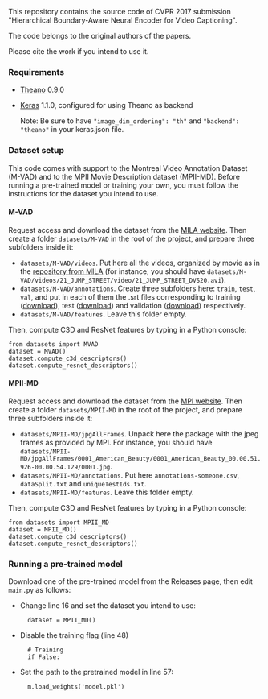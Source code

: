 This repository contains the source code of CVPR 2017 submission "Hierarchical Boundary-Aware Neural Encoder for Video Captioning".

The code belongs to the original authors of the papers.

Please cite the work if you intend to use it.

### Requirements
* [Theano](https://github.com/Theano/Theano) 0.9.0
* [Keras](https://github.com/fchollet/keras) 1.1.0, configured for using Theano as backend 

   Note: Be sure to have ```"image_dim_ordering": "th"``` and ```"backend": "theano"``` in your keras.json file.

### Dataset setup
This code comes with support to the Montreal Video Annotation Dataset (M-VAD) and to the MPII Movie Description dataset (MPII-MD). Before running a pre-trained model or training your own, you must follow the instructions for the dataset you intend to use.

#### M-VAD
Request access and download the dataset from the [MILA website](https://mila.umontreal.ca/en/publications/public-datasets/m-vad/). Then create a folder ```datasets/M-VAD``` in the root of the project, and prepare three subfolders inside it:
* ```datasets/M-VAD/videos```. Put here all the videos, organized by movie as in the [repository from MILA](http://lisaweb.iro.umontreal.ca/transfert/lisa/users/courvila/) (for instance, you should have ```datasets/M-VAD/videos/21_JUMP_STREET/video/21_JUMP_STREET_DVS20.avi```).
* ```datasets/M-VAD/annotations```. Create three subfolders here: ```train```, ```test```, ```val```, and put in each of them the .srt files corresponding to training ([download](https://drive.google.com/open?id=0ByiZnh0L1I6VNFFLWWZUYjI0bE0)), test ([download](https://drive.google.com/open?id=0ByiZnh0L1I6VdW1OQzU1MXFwanM)) and validation ([download](https://drive.google.com/open?id=0ByiZnh0L1I6VWVM3TWo4enAzUkk)) respectively.
* ```datasets/M-VAD/features```. Leave this folder empty.

Then, compute C3D and ResNet features by typing in a Python console:

	from datasets import MVAD
	dataset = MVAD()
    dataset.compute_c3d_descriptors()
    dataset.compute_resnet_descriptors()


#### MPII-MD
Request access and download the dataset from the [MPI website](https://www.mpi-inf.mpg.de/departments/computer-vision-and-multimodal-computing/research/vision-and-language/mpii-movie-description-dataset/). Then create a folder ```datasets/MPII-MD``` in the root of the project, and prepare three subfolders inside it:
* ```datasets/MPII-MD/jpgAllFrames```. Unpack here the package with the jpeg frames as provided by MPI. For instance, you should have ```datasets/MPII-MD/jpgAllFrames/0001_American_Beauty/0001_American_Beauty_00.00.51.926-00.00.54.129/0001.jpg```.
* ```datasets/MPII-MD/annotations```. Put here ```annotations-someone.csv```, ```dataSplit.txt``` and ```uniqueTestIds.txt```.
* ```datasets/MPII-MD/features```. Leave this folder empty.

Then, compute C3D and ResNet features by typing in a Python console:

	from datasets import MPII_MD
	dataset = MPII_MD()
    dataset.compute_c3d_descriptors()
    dataset.compute_resnet_descriptors()
    
### Running a pre-trained model
Download one of the pre-trained model from the Releases page, then edit ```main.py``` as follows:
* Change line 16 and set the dataset you intend to use:

		dataset = MPII_MD()
* Disable the training flag (line 48)
 
    	# Training
		if False:

* Set the path to the pretrained model in line 57:

		m.load_weights('model.pkl')    
